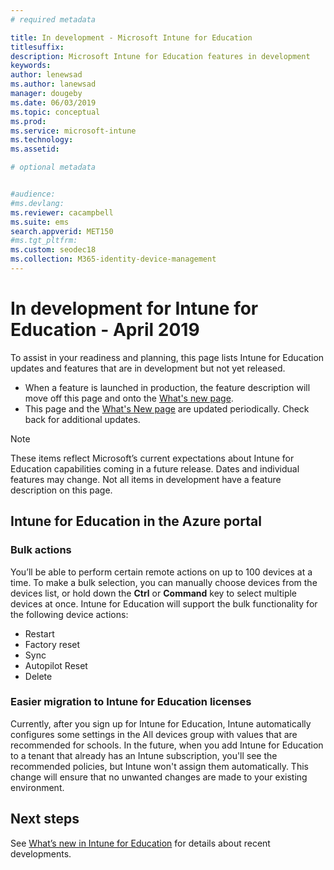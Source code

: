 ```yaml
---
# required metadata

title: In development - Microsoft Intune for Education
titlesuffix: 
description: Microsoft Intune for Education features in development
keywords:
author: lenewsad  
ms.author: lanewsad   
manager: dougeby
ms.date: 06/03/2019 
ms.topic: conceptual
ms.prod:
ms.service: microsoft-intune
ms.technology:
ms.assetid: 

# optional metadata


#audience:
#ms.devlang:
ms.reviewer: cacampbell
ms.suite: ems
search.appverid: MET150
#ms.tgt_pltfrm:
ms.custom: seodec18
ms.collection: M365-identity-device-management
---
```


# In development for Intune for Education - April 2019

To assist in your readiness and planning, this page lists Intune for Education updates and features that are in development but not yet released. 

- When a feature is launched in production, the feature description will move off this page and onto the [What's new page](whats-new-in-edu.md).
- This page and the [What's New page](whats-new-in-edu.md) are updated periodically. Check back for additional updates.  

> [!Note]
> These items reflect Microsoft’s current expectations about Intune for Education capabilities coming in a future release. Dates and individual features may change. Not all items in development have a feature description on this page.   

<!-- 1906 start-->  
## Intune for Education in the Azure portal

### Bulk actions
You’ll be able to perform certain remote actions on up to 100 devices at a time. To make a bulk selection, you can manually choose devices from the devices list, or hold down the **Ctrl** or **Command** key to select multiple devices at once. Intune for Education will support the bulk functionality for the following device actions:

* Restart  
* Factory reset  
* Sync  
* Autopilot Reset  
* Delete   

### Easier migration to Intune for Education licenses  
Currently, after you sign up for Intune for Education, Intune automatically configures some settings in the All devices group with values that are recommended for schools. In the future, when you add Intune for Education to a tenant that already has an Intune subscription, you'll see the recommended policies, but Intune won't assign them automatically. This change will ensure that no unwanted changes are made to your existing environment.  

## Next steps   

See [What’s new in Intune for Education](whats-new-in-edu.md) for details about recent developments.  
